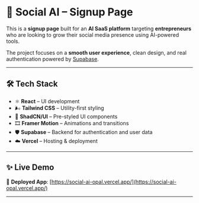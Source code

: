# 🚀 Social AI – Signup Page

This is a **signup page** built for an **AI SaaS platform** targeting **entrepreneurs** who are looking to grow their social media presence using AI-powered tools.

The project focuses on a **smooth user experience**, clean design, and real authentication powered by [Supabase](https://supabase.com/).

---

## 🛠 Tech Stack

- ⚛️ **React** – UI development
- 🌬️ **Tailwind CSS** – Utility-first styling
- 🧩 **ShadCN/UI** – Pre-styled UI components
- 🎞️ **Framer Motion** – Animations and transitions
- 🛡 **Supabase** – Backend for authentication and user data
- ☁️ **Vercel** – Hosting & deployment

---

## ✨ Live Demo

🔗 **Deployed App**: [https://social-ai-opal.vercel.app/](https://social-ai-opal.vercel.app/)



---
